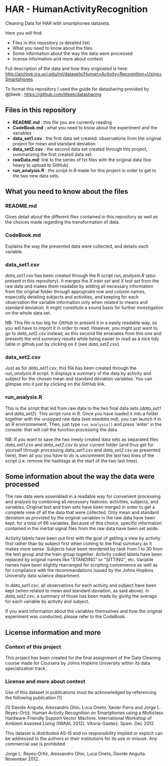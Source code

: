 # HAR - HumanActivityRecognition
Cleaning Data for HAR with smartphones datasets. 

Here you will find:
- Files in this repository (a detailed list)
- What you need to know about the files
- Some information about the way the data were processed
- license information and more about context

Full description of the data and how they originated is here:
http://archive.ics.uci.edu/ml/datasets/Human+Activity+Recognition+Using+Smartphones

To format this repository I used the guide for datasharing provided by @jtleek : https://github.com/jtleek/datasharing 

## Files in this repository

- **README.md** : this file you are currently reading
- **CodeBook.md** : what you need to know about the experiment and the variables
- **data_set1.csv** : the first data set created: observations from the original project for mean and standard deviation
- **data_set2.csv** : the second data set created through this project, summarizing the first created data set.
- **rawData.md**: link to the series of txt files with the original data (too heavy to upload to GitHub) 
- **run_analysis.R** : the script in R made for this project in order to get to the two new data sets. 

## What you need to know about the files

### README.md
Gives detail about the different files contained in this repository as well as the choices made regarding the transformation of data.

### CodeBook.md 
Explains the way the presented data were collected, and details each variable.

### data_set1.csv
*data_set1.csv* has been created through the R script *run_analysis.R* (also present in this repository). It merges the *X train set* and *X test set* from the raw data and makes them readable by adding all necessary information from the original folder through appropriate row and column names, especially detailing subjects and activities, and keeping for each observation the variable information only when related to means and standard deviation. It might constitute a sound basis for further investigation on the whole data set.

NB: This file is too big for GitHub to present it in a easily readable way, so you will have to import it in order to read. However, you might just want to go to *data_set2.csv* instead, as this second file emanates from this one and presents the end summary results while being easier to read as a nice tidy table in github just by clicking on it (see *data_set2.csv*).  

### data_set2.csv
Just as for *data_set1.csv*, this file has been created through the *run_analysis.R* script. It displays a summary of the data by activity and subject for the chosen mean and standard deviation variables. You can glimpse into it just by clicking on the GitHub link.

### run_analysis.R
This is the script that led from raw data to the two final data sets (*data_set1* and *data_set2*). This script runs in R. Once you have loaded it into a folder together with the unzipped raw data (see *rawdata.md*), you can launch it in an R environnement. Then, just type `run_analysis()` and press 'enter' in the console: that will call the function processing the data. 

NB: If you want to save the two newly created data sets as separated files *data_set1.csv* and *data_set2.csv* to your current folder (and thus get for yourself through processing *data_set1.csv* and *data_set2.csv* as presented here), then all you you have to do is uncomment the last two lines of the script (i.e. remove the hashtags at the start of the two last lines). 


## Some information about the way the data were processed

The raw data were assembled in a readable way for convenient processing and analysis by combining all necessary features: activities, subjects, and variables. Original test and train sets have been merged in order to get a complete view of all the data that were collected. Only mean and standard deviation as provided by the original variables in the raw data have been kept, for a total of 86 variables. Because of this choice, specific information contained in the inertial signal files from the raw data have been set aside.

Activity labels have been put first with the goal of getting a view by activity first rather than by subject first when coming to the final summary as it makes more sense. Subjects have been reordered by rank from 1 to 30 from the test group and the train group together. Activity coded labels have been replaced by original names like "STANDING" or "SITTING", etc. Variable names have been slightly rearranged for scripting convenience as well as for compliance with the recommandations issued by the Johns Hopkins University data science department.

In *data_set1.csv*, all observations for each activity and subject have been kept (when related to mean and standard deviation, as said above). In *data_set2.csv*, a summary of those has been made by giving the average for each variable by activity and subject.

If you want information about the variables themselves and how the original experiment was conducted, please refer to the CodeBook.


## License information and more

### Context of this project

This project has been created for the final assignment of the Data Cleaning course made for Coursera by Johns Hopkins University within its data specialization track.

 ### License and more about context 

Use of this dataset in publications must be acknowledged by referencing the following publication [1] 

[1] Davide Anguita, Alessandro Ghio, Luca Oneto, Xavier Parra and Jorge L. Reyes-Ortiz. Human Activity Recognition on Smartphones using a Multiclass Hardware-Friendly Support Vector Machine. International Workshop of Ambient Assisted Living (IWAAL 2012). Vitoria-Gasteiz, Spain. Dec 2012

This dataset is distributed AS-IS and no responsibility implied or explicit can be addressed to the authors or their institutions for its use or misuse. Any commercial use is prohibited.

Jorge L. Reyes-Ortiz, Alessandro Ghio, Luca Oneto, Davide Anguita. November 2012.
